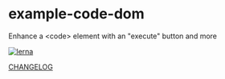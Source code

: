 # example-code-dom

Enhance a &lt;code> element with an "execute" button and more

[![lerna](https://img.shields.io/badge/maintained%20with-lerna-cc00ff.svg)](https://lernajs.io/)

[CHANGELOG](./CHANGELOG.md)
